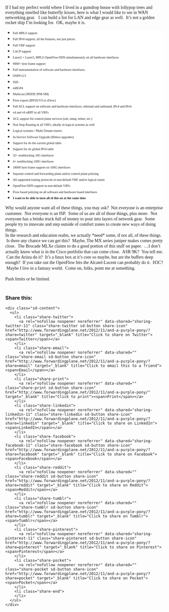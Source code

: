<span style="font-family: Times, Times New Roman, serif;">If I had my perfect world where I lived in a gumdrop house with lollypop trees and everything smelled like butterfly kisses, here is what I would like to see in WAN networking gear.   I can build a list for LAN and edge gear as well.  It&#8217;s not a golden rocket ship I&#8217;m looking for.  OK, maybe it is. </span>

<ul style="background-color: white; line-height: 17.33333396911621px;">
  <li style="line-height: 13pt; margin: 0px; padding: 0px;">
    <span style="font-family: Times, Times New Roman, serif; font-size: x-small;">Full MPLS support </span>
  </li>
  <li style="line-height: 13pt; margin: 0px; padding: 0px;">
    <span style="font-family: Times, Times New Roman, serif; font-size: x-small;">Full IPv6 support, all the features, not just pieces.    </span>
  </li>
  <li style="line-height: 13pt; margin: 0px; padding: 0px;">
    <span style="font-family: Times, Times New Roman, serif; font-size: x-small;">Full VRF support </span>
  </li>
  <li style="line-height: 13pt; margin: 0px; padding: 0px;">
    <span style="font-family: Times, Times New Roman, serif; font-size: x-small;">LACP support</span>
  </li>
  <li style="line-height: 13pt; margin: 0px; padding: 0px;">
    <span style="font-family: Times, Times New Roman, serif; font-size: x-small;">Layer2 + Layer3, MPLS OpenFlow/SDN simultaneously on all hardware interfaces</span>
  </li>
  <li style="line-height: 13pt; margin: 0px; padding: 0px;">
    <span style="font-family: Times, Times New Roman, serif; font-size: x-small;">9000+ byte frame support</span>
  </li>
  <li style="line-height: 13pt; margin: 0px; padding: 0px;">
    <span style="font-family: Times, Times New Roman, serif; font-size: x-small;">Full instrumentation of software and hardware interfaces.</span>
  </li>
  <li style="line-height: 13pt; margin: 0px; padding: 0px;">
    <span style="font-family: Times, Times New Roman, serif; font-size: x-small;">OSPFv2/3</span>
  </li>
  <li style="line-height: 13pt; margin: 0px; padding: 0px;">
    <span style="font-family: Times, Times New Roman, serif; font-size: x-small;">ISIS</span>
  </li>
  <li style="line-height: 13pt; margin: 0px; padding: 0px;">
    <span style="font-family: Times, Times New Roman, serif; font-size: x-small;">mBGP4</span>
  </li>
  <li style="line-height: 13pt; margin: 0px; padding: 0px;">
    <span style="font-family: Times, Times New Roman, serif; font-size: x-small;">Multicast (MSDP, PIM-SM)</span>
  </li>
  <li style="line-height: 13pt; margin: 0px; padding: 0px;">
    <span style="font-family: Times, Times New Roman, serif; font-size: x-small;">Flow export (IPFIX/V9 or sFlow)</span>
  </li>
  <li style="line-height: 13pt; margin: 0px; padding: 0px;">
    <span style="font-family: Times, Times New Roman, serif; font-size: x-small;">Full ACL support on software and hardware interfaces, inbound and outbound, IPv4 and IPv6.</span>
  </li>
  <li style="line-height: 13pt; margin: 0px; padding: 0px;">
    <span style="font-family: Times, Times New Roman, serif; font-size: x-small;">v4 and v6 uRPF in all VRFs</span>
  </li>
  <li style="line-height: 13pt; margin: 0px; padding: 0px;">
    <span style="font-family: Times, Times New Roman, serif; font-size: x-small;">ACL support for control plane services (ssh, snmp, telnet, etc.)</span>
  </li>
  <li style="line-height: 13pt; margin: 0px; padding: 0px;">
    <span style="font-family: Times, Times New Roman, serif; font-size: x-small;">Non Stop Routing in all VRFs, ideally in logical systems as well  </span>
  </li>
  <li style="line-height: 13pt; margin: 0px; padding: 0px;">
    <span style="font-family: Times, Times New Roman, serif; font-size: x-small;">Logical systems / Multi-Tenant routers</span>
  </li>
  <li style="line-height: 13pt; margin: 0px; padding: 0px;">
    <span style="font-family: Times, Times New Roman, serif; font-size: x-small;">In-Service Software Upgrade (Hitless upgrades)</span>
  </li>
  <li style="line-height: 13pt; margin: 0px; padding: 0px;">
    <span style="font-family: Times, Times New Roman, serif; font-size: x-small;">Support for 4x the current global table</span>
  </li>
  <li style="line-height: 13pt; margin: 0px; padding: 0px;">
    <span style="font-family: Times, Times New Roman, serif; font-size: x-small;">Support for 4x global IPv6 table</span>
  </li>
  <li style="line-height: 13pt; margin: 0px; padding: 0px;">
    <span style="font-family: Times, Times New Roman, serif; font-size: x-small;">32+ nonblocking 10G interfaces</span>
  </li>
  <li style="line-height: 13pt; margin: 0px; padding: 0px;">
    <span style="font-family: Times, Times New Roman, serif; font-size: x-small;">4+ nonblocking 100G interfaces</span>
  </li>
  <li style="line-height: 13pt; margin: 0px; padding: 0px;">
    <span style="font-family: Times, Times New Roman, serif; font-size: x-small;">18000 byte frame support on 100G interfaces</span>
  </li>
  <li style="line-height: 13pt; margin: 0px; padding: 0px;">
    <span style="font-family: Times, Times New Roman, serif; font-size: x-small;">Separate control and forwarding plane and/or control plane policing</span>
  </li>
  <li style="line-height: 13pt; margin: 0px; padding: 0px;">
    <span style="font-family: Times, Times New Roman, serif; font-size: x-small;">All supported routing protocols in non-default VRF and/or logical router</span>
  </li>
  <li style="line-height: 13pt; margin: 0px; padding: 0px;">
    <span style="font-family: Times, Times New Roman, serif; font-size: x-small;">OpenFlow/SDN support in non-default VRFs</span>
  </li>
  <li style="line-height: 13pt; margin: 0px; padding: 0px;">
    <span style="font-family: Times, Times New Roman, serif; font-size: x-small;">Flow based policing on all software and hardware based interfaces</span>
  </li>
  <li style="line-height: 13pt; margin: 0px; padding: 0px;">
    <strong><span style="font-family: Times, Times New Roman, serif; font-size: x-small;">I want to be able to turn all of this on at the same time </span></strong>
  </li>
</ul>

<div>
  <span style="font-family: Times, Times New Roman, serif;"><span style="line-height: 17.33333396911621px;">Why would anyone want all of these things, you may ask?  Not everyone is an enterprise customer.  Not everyone is an ISP.  Some of us are all of those things, plus more.  Not everyone has a brinks truck full of money to pour into layers of network gear.  Some people try to innovate and step outside of comfort zones to create new ways of doing things.  </span></span>
</div>

<div>
  <span style="font-family: Times, Times New Roman, serif;"><span style="line-height: 17.33333396911621px;">In the research and education realm, we actually *need* some, if not all, of these things.  Is there any chance we can get this?  Maybe, The MX series juniper makes comes pretty close.  The Brocade MLXe claims to do a good portion of this stuff on paper.  &#8230;I don&#8217;t actually know what is in the Cisco portfolio that can come close.  ASR 9K?  You tell me.  Can the Arista do it?  It&#8217;s a linux box at it&#8217;s core so maybe, but are the buffers deep enough?  If you take out the OpenFlow bits the Alcatel-Lucent can probably do it.  H3C?  Maybe I live in a fantasy world.  Come on, folks, point me at something.  </span></span>
</div>

<div>
  <span style="font-family: Times, Times New Roman, serif;"><span style="line-height: 17.33333396911621px;"><br /> </span></span>
</div>

<div>
  <span style="font-family: Times, 'Times New Roman', serif; line-height: 17.33333396911621px;">Push limits or be limited.  </span>
</div>

<div>
  <span style="font-family: Times, 'Times New Roman', serif; line-height: 17.33333396911621px;"><br /> </span>
</div>

<div>
</div>

<div class="sharedaddy sd-sharing-enabled">
  <div class="robots-nocontent sd-block sd-social sd-social-icon-text sd-sharing">
    <h3 class="sd-title">
      Share this:
    </h3>
    
    <div class="sd-content">
      <ul>
        <li class="share-twitter">
          <a rel="nofollow noopener noreferrer" data-shared="sharing-twitter-11" class="share-twitter sd-button share-icon" href="http://www.forwardingplane.net/2012/11/and-a-purple-pony/?share=twitter" target="_blank" title="Click to share on Twitter"><span>Twitter</span></a>
        </li>
        <li class="share-email">
          <a rel="nofollow noopener noreferrer" data-shared="" class="share-email sd-button share-icon" href="http://www.forwardingplane.net/2012/11/and-a-purple-pony/?share=email" target="_blank" title="Click to email this to a friend"><span>Email</span></a>
        </li>
        <li class="share-print">
          <a rel="nofollow noopener noreferrer" data-shared="" class="share-print sd-button share-icon" href="http://www.forwardingplane.net/2012/11/and-a-purple-pony/" target="_blank" title="Click to print"><span>Print</span></a>
        </li>
        <li class="share-linkedin">
          <a rel="nofollow noopener noreferrer" data-shared="sharing-linkedin-11" class="share-linkedin sd-button share-icon" href="http://www.forwardingplane.net/2012/11/and-a-purple-pony/?share=linkedin" target="_blank" title="Click to share on LinkedIn"><span>LinkedIn</span></a>
        </li>
        <li class="share-facebook">
          <a rel="nofollow noopener noreferrer" data-shared="sharing-facebook-11" class="share-facebook sd-button share-icon" href="http://www.forwardingplane.net/2012/11/and-a-purple-pony/?share=facebook" target="_blank" title="Click to share on Facebook"><span>Facebook</span></a>
        </li>
        <li class="share-reddit">
          <a rel="nofollow noopener noreferrer" data-shared="" class="share-reddit sd-button share-icon" href="http://www.forwardingplane.net/2012/11/and-a-purple-pony/?share=reddit" target="_blank" title="Click to share on Reddit"><span>Reddit</span></a>
        </li>
        <li class="share-tumblr">
          <a rel="nofollow noopener noreferrer" data-shared="" class="share-tumblr sd-button share-icon" href="http://www.forwardingplane.net/2012/11/and-a-purple-pony/?share=tumblr" target="_blank" title="Click to share on Tumblr"><span>Tumblr</span></a>
        </li>
        <li class="share-pinterest">
          <a rel="nofollow noopener noreferrer" data-shared="sharing-pinterest-11" class="share-pinterest sd-button share-icon" href="http://www.forwardingplane.net/2012/11/and-a-purple-pony/?share=pinterest" target="_blank" title="Click to share on Pinterest"><span>Pinterest</span></a>
        </li>
        <li class="share-pocket">
          <a rel="nofollow noopener noreferrer" data-shared="" class="share-pocket sd-button share-icon" href="http://www.forwardingplane.net/2012/11/and-a-purple-pony/?share=pocket" target="_blank" title="Click to share on Pocket"><span>Pocket</span></a>
        </li>
        <li class="share-end">
        </li>
      </ul>
    </div>
  </div>
</div>
